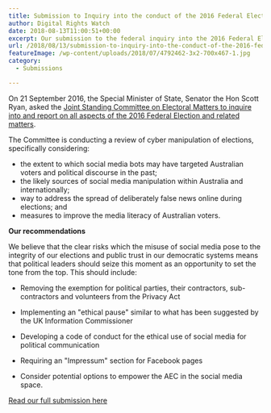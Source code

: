```yaml
---
title: Submission to Inquiry into the conduct of the 2016 Federal Election
author: Digital Rights Watch
date: 2018-08-13T11:00:51+00:00
excerpt: Our submission to the federal inquiry into the 2016 Federal Election.
url: /2018/08/13/submission-to-inquiry-into-the-conduct-of-the-2016-federal-election/
featureImage: /wp-content/uploads/2018/07/4792462-3x2-700x467-1.jpg
category:
  - Submissions

---
```

On 21 September 2016, the Special Minister of State, Senator the Hon Scott Ryan, asked the [Joint Standing Committee on Electoral Matters to inquire into and report on all aspects of the 2016 Federal Election and related matters][1].

The Committee is conducting a review of cyber manipulation of elections, specifically considering:

  * the extent to which social media bots may have targeted Australian voters and political discourse in the past;
  * the likely sources of social media manipulation within Australia and internationally;
  * way to address the spread of deliberately false news online during elections; and
  * measures to improve the media literacy of Australian voters.

**Our recommendations**

We believe that the clear risks which the misuse of social media pose to the integrity of our elections and public trust in our democratic systems means that political leaders should seize this moment as an opportunity to set the tone from the top. This should include:

  * Removing the exemption for political parties, their contractors, sub-contractors and volunteers from the Privacy Act
  * Implementing an "ethical pause" similar to what has been suggested by the UK Information Commissioner
  * Developing a code of conduct for the ethical use of social media for political communication
  * Requiring an "Impressum" section for Facebook pages

  * Consider potential options to empower the AEC in the social media space.


[Read our full submission here][2]

 [1]: https://www.aph.gov.au/Parliamentary_Business/Committees/Joint/Electoral_Matters/2016Election
 [2]: /wp-content/uploads/2018/08/060818-DRW-JSCEM-Cyber-manipulation.pdf
